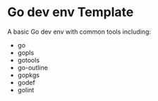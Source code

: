 # Go dev env Template

A basic Go dev env with common tools including:
- go
- gopls
- gotools
- go-outline
- gopkgs
- godef
- golint
